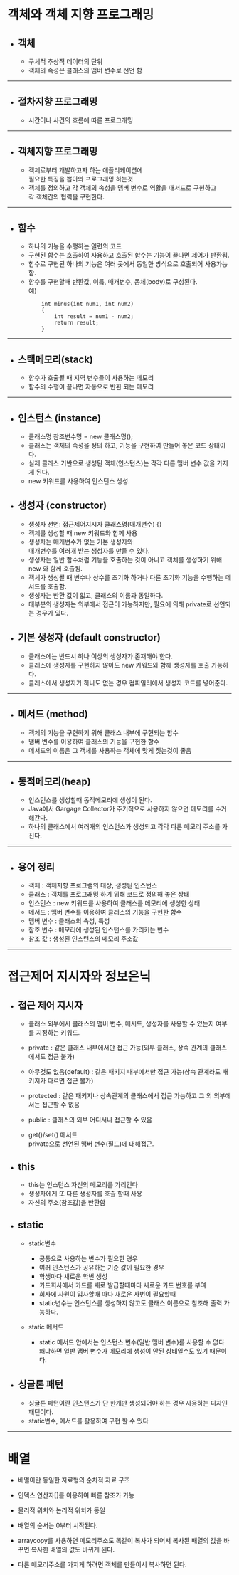 # 객체와 객체 지향 프로그래밍    

- ## 객체  
    - 구체적 추상적 데이터의 단위  
    - 객체의 속성은 클래스의 맴버 변수로 선언 함    
-----------------------------------------
- ## 절차지향 프로그래밍  
    - 시간이나 사건의 흐름에 따른 프로그래밍    
-----------------------------------------
- ## 객체지향 프로그래밍  
    - 객체로부터 개발하고자 하는 애플리케이션에  
    필요한 특징을 뽑아와 프로그래밍 하는것  
    - 객체를 정의하고 각 객체의 속성을 맴버 변수로 역활을 매서드로 구현하고  
    각 객체간의 협력을 구현한다.    
-----------------------------------------

- ## 함수
    - 하나의 기능을 수행하는 일련의 코드
    - 구현된 함수는 호출하여 사용하고 호출된 함수는 기능이 끝나면 제어가 반환됨.
    - 함수로 구현된 하나의 기능은 여러 곳에서 동일한 방식으로 호출되어 사용가능함.
    - 함수를 구현할때 반환값, 이름, 매개변수, 몸체(body)로 구성된다.  
    예)
        ~~~
            int minus(int num1, int num2)
            {
                int result = num1 - num2;
                return result;
            }
        ~~~

---

- ## 스택메모리(stack)
    - 함수가 호출될 때 지역 변수들이 사용하는 메모리
    - 함수의 수행이 끝나면 자동으로 반환 되는 메모리

---

- ## 인스턴스 (instance)
    - 클래스명 참조변수명 = new 클래스명();
    - 클래스는 객체의 속성을 정의 하고, 기능을 구현하여 만들어 놓은 코드 상태이다.
    - 실제 클래스 기반으로 생성된 객체(인스턴스)는 각각 다른 맴버 변수 값을 가지게 된다.
    - new 키워드를 사용하여 인스턴스 생성.


- ## 생성자 (constructor)
    - 생성자 선언: 접근제어지시자 클래스명(매개변수) {} 
    - 객체를 생성할 때 new 키워드와 함께 사용
    - 생성자는 매개변수가 없는 기본 생성자와  
    매개변수를 여러개 받는 생성자를 만들 수 있다.  
    - 생성자는 일반 함수처럼 기능을 호출하는 것이 아니고 객체를 생성하기 위해 new 와 함께 호출됨.
    - 객체가 생성될 때 변수나 상수를 초기화 하거나 다른 초기화 기능을 수행하는 메서드를 호출함.
    - 생성자는 반환 값이 없고, 클래스의 이름과 동일하다.
    - 대부분의 생성자는 외부에서 접근이 가능하지만, 필요에 의해 private로 선언되는 경우가 있다.

- ## 기본 생성자 (default constructor)
    - 클래스에는 반드시 하나 이상의 생성자가 존재해야 한다.
    - 클래스에 생성자를 구현하지 않아도 new 키워드와 함께 생성자를 호출 가능하다.
    - 클래스에서 생성자가 하나도 없는 경우 컴파일러에서 생성자 코드를 넣어준다.

---

- ## 메서드 (method)
    - 객체의 기능을 구현하기 위해 클래스 내부에 구현되는 함수
    - 맴버 변수를 이용하여 클래스의 기능을 구현한 함수
    - 메서드의 이름은 그 객체를 사용하는 객체에 맞게 짓는것이 좋음

---

- ## 동적메모리(heap)  
    - 인스턴스를 생성할때 동적메모리에 생성이 된다.    
    - Java에서 Gargage Collector가 주기적으로 사용하지 않으면 메모리를 수거해간다.
    - 하나의 클래스에서 여러개의 인스턴스가 생성되고 각각 다른 메모리 주소를 가진다.

---

- ## 용어 정리
    - 객체 : 객체지향 프로그램의 대상, 생성된 인스턴스  
    - 클래스 : 객체를 프로그래밍 하기 위해 코드로 정의해 놓은 상태  
    - 인스턴스 : new 키워드를 사용하여 클래스를 메모리에 생성한 상태  
    - 메서드 : 맴버 변수를 이용하여 클래스의 기능을 구현한 함수
    - 맴버 변수 : 클래스의 속성, 특성  
    - 참조 변수 : 메모리에 생성된 인스턴스를 가리키는 변수  
    - 참조 값 : 생성된 인스턴스의 메모리 주소값  


------------------------------------------------
# 접근제어 지시자와 정보은닉    

 - ## 접근 제어 지시자  
    - 클래스 외부에서 클래스의 맴버 변수, 메서드, 생성자를 사용할 수 있는지 여부를 지정하는 키워드.  
    - private : 같은 클래스 내부에서만 접근 가능(외부 클래스, 상속 관계의 클래스에서도 접근 불가)  
    - 아무것도 없음(default) : 같은 패키지 내부에서만 접근 가능(상속 관계라도 패키지가 다르면 접근 불가)  
    - protected : 같은 패키지나 상속관계의 클래스에서 접근 가능하고 그 외 외부에서는 접근할 수 없음  
    - public : 클래스의 외부 어디서나 접근할 수 있음    

    - get()/set() 메서드  
    private으로 선언된 맴버 변수(필드)에 대해접근.    

- ## this  
  
    - this는 인스턴스 자신의 메모리를 가리킨다  
    - 생성자에게 또 다른 생성자를 호출 할때 사용  
    - 자신의 주소(참조값)을 반환함    

- ## static  
  
    - static변수  
        - 공통으로 사용하는 변수가 필요한 경우  
        - 여러 인스턴스가 공유하는 기준 값이 필요한 경우  
        - 학생마다 새로운 학번 생성  
        - 카드회사에서 카드를 새로 발급할때마다 새로운 카드 번호를 부여  
        - 회사에 사원이 입사할때 마다 새로운 사번이 필요할때  
        - static변수는 인스턴스를 생성하지 않고도 클래스 이름으로 참조해 출력 가능하다.  
  
    - static 메서드   
        - static 메서드 안에서는 인스턴스 변수(일반 맴버 변수)를 사용할 수 없다  
    왜냐하면 일반 맴버 변수가 메모리에 생성이 안된 상태일수도 있기 때문이다.    

- ## 싱글톤 패턴  
  
    - 싱글톤 패턴이란 인스턴스가 단 한개만 생성되어야 하는 경우 사용하는 디자인 패턴이다.  
    - static변수, 메서드를 활용하여 구현 할 수 있다    
---------------------------------------------------------------
# 배열  
  
- 배열이란 동일한 자료형의 순차적 자료 구조  
- 인덱스 연산자[]를 이용하여 빠른 참조가 가능  
- 물리적 위치와 논리적 위치가 동일  
- 배열의 순서는 0부터 시작된다.  
  
- arraycopy를 사용하면 메모리주소도 똑같이 복사가 되어서 복사된 배열의 값을 바꾸면 복사한 배열의 값도 바뀌게 된다.  
  
- 다른 메모리주소를 가지게 하려면 객체를 만들어서 복사하면 된다.    

